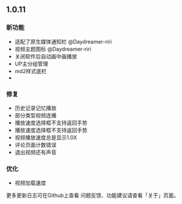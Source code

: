 ## 1.0.11

### 新功能
+ 适配了原生媒体通知栏 @Daydreamer-riri
+ 视频主题图标 @Daydreamer-riri
+ 关闭软件后自动画中画播放
+ UP主分组管理
+ md2样式底栏
+ 

 
### 修复
+ 历史记录记忆播放
+ 部分类型视频连播
+ 播放速度选择框不支持返回手势
+ 播放速度选择框不支持返回手势
+ 视频播放速度总是显示1.0X
+ 评论页面计数错误
+ 退出视频还有声音

  
### 优化
+ 视频加载速度

更多更新日志可在Github上查看
问题反馈、功能建议请查看「关于」页面。